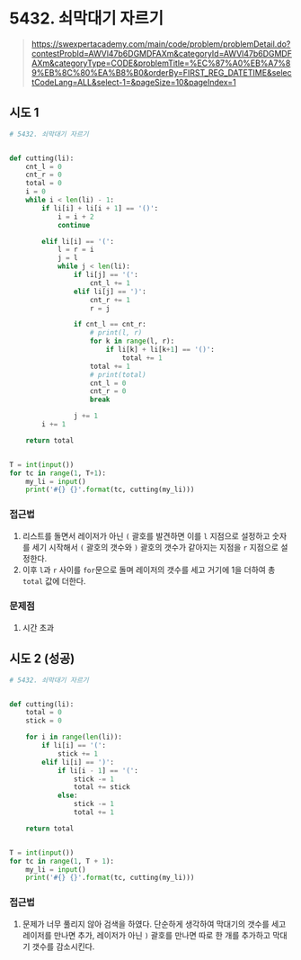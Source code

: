 # 5432. 쇠막대기 자르기

> https://swexpertacademy.com/main/code/problem/problemDetail.do?contestProbId=AWVl47b6DGMDFAXm&categoryId=AWVl47b6DGMDFAXm&categoryType=CODE&problemTitle=%EC%87%A0%EB%A7%89%EB%8C%80%EA%B8%B0&orderBy=FIRST_REG_DATETIME&selectCodeLang=ALL&select-1=&pageSize=10&pageIndex=1



## 시도 1

```python
# 5432. 쇠막대기 자르기


def cutting(li):
    cnt_l = 0
    cnt_r = 0
    total = 0
    i = 0
    while i < len(li) - 1:
        if li[i] + li[i + 1] == '()':
            i = i + 2
            continue

        elif li[i] == '(':
            l = r = i
            j = l
            while j < len(li):
                if li[j] == '(':
                    cnt_l += 1
                elif li[j] == ')':
                    cnt_r += 1
                    r = j

                if cnt_l == cnt_r:
                    # print(l, r)
                    for k in range(l, r):
                        if li[k] + li[k+1] == '()':
                            total += 1
                    total += 1
                    # print(total)
                    cnt_l = 0
                    cnt_r = 0
                    break

                j += 1
        i += 1

    return total


T = int(input())
for tc in range(1, T+1):
    my_li = input()
    print('#{} {}'.format(tc, cutting(my_li)))
```

### 접근법

1. 리스트를 돌면서 레이저가 아닌 `(` 괄호를 발견하면 이를 `l` 지점으로 설정하고 숫자를 세기 시작해서 `(` 괄호의 갯수와 `)` 괄호의 갯수가 같아지는 지점을 `r` 지점으로 설정한다.
2. 이후 `l`과 `r` 사이를 `for`문으로 돌며 레이저의 갯수를 세고 거기에 1을 더하여 총 `total` 값에 더한다.

### 문제점

1. 시간 초과





## 시도 2 (성공)

```python
# 5432. 쇠막대기 자르기


def cutting(li):
    total = 0
    stick = 0

    for i in range(len(li)):
        if li[i] == '(':
            stick += 1
        elif li[i] == ')':
            if li[i - 1] == '(':
                stick -= 1
                total += stick
            else:
                stick -= 1
                total += 1

    return total


T = int(input())
for tc in range(1, T + 1):
    my_li = input()
    print('#{} {}'.format(tc, cutting(my_li)))
```

### 접근법

1. 문제가 너무 풀리지 않아 검색을 하였다. 단순하게 생각하여 막대기의 갯수를 세고 레이저를 만나면 추가, 레이저가 아닌 `)` 괄호를 만나면 따로 한 개를 추가하고 막대기 갯수를 감소시킨다.